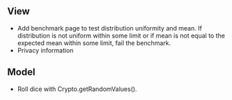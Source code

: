 ## View

-  Add benchmark page to test distribution uniformity and mean. If distribution
   is not uniform within some limit or if mean is not equal to the expected
   mean within some limit, fail the benchmark.
-  Privacy information

## Model

-  Roll dice with Crypto.getRandomValues().
